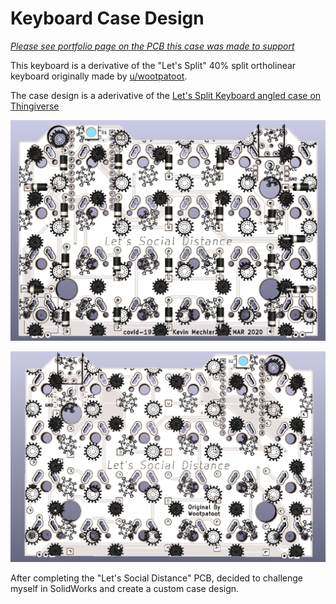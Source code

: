 # Keyboard Case Design

[*Please see portfolio page on the PCB this case was made to support*](https://github.com/KevinMechler/Portfolio/tree/master/2020%20Mechanical%20Keyboard)

This keyboard is a derivative of the "Let's Split" 40% split ortholinear keyboard originally made by [u/wootpatoot](https://www.reddit.com/user/wootpatoot/).

The case design is a aderivative of the [Let's Split Keyboard angled case on Thingiverse](https://www.thingiverse.com/thing:2626039)

![alt text](https://github.com/KevinMechler/Portfolio/blob/master/2020%20Mechanical%20Keyboard/readme_resources/PCB_Front.PNG)

![alt text](https://github.com/KevinMechler/Portfolio/blob/master/2020%20Mechanical%20Keyboard/readme_resources/PCB_Back.PNG)

After completing the "Let's Social Distance" PCB, decided to challenge myself in SolidWorks and create a custom case design.